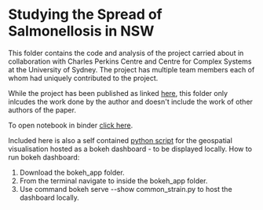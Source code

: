 # Studying the Spread of Salmonellosis in NSW
This folder contains the code and analysis of the project carried about in collaboration with Charles Perkins Centre and Centre for Complex Systems at the University of Sydney. 
The project has multiple team members each of whom had uniquely contributed to the project. 

While the project has been published as linked [here](https://www.nature.com/articles/s41598-019-42582-3), this folder only inlcudes the work done by the author and doesn't include the work of other authors of the paper.

To open notebook in binder [click here](https://mybinder.org/v2/gh/KiranmayiV/data-science-portfolio/fba4d56bdea9ae0e71353574ff81c9053d0ed711?filepath=Spread%20of%20Salmonellosis%20in%20NSW%2Fgeospatial%20data.ipynb).

Included here is also a self contained [python script](/bokeh_app/common_strain.py) for the geospatial visualisation hosted as a bokeh dashboard - to be displayed locally.
How to run bokeh dashboard:
1. Download the bokeh_app folder.
2. From the terminal navigate to inside the bokeh_app folder.
3. Use command bokeh serve --show common_strain.py to host the dashboard locally.
